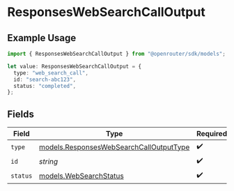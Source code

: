 # ResponsesWebSearchCallOutput

## Example Usage

```typescript
import { ResponsesWebSearchCallOutput } from "@openrouter/sdk/models";

let value: ResponsesWebSearchCallOutput = {
  type: "web_search_call",
  id: "search-abc123",
  status: "completed",
};
```

## Fields

| Field                                                                                    | Type                                                                                     | Required                                                                                 | Description                                                                              | Example                                                                                  |
| ---------------------------------------------------------------------------------------- | ---------------------------------------------------------------------------------------- | ---------------------------------------------------------------------------------------- | ---------------------------------------------------------------------------------------- | ---------------------------------------------------------------------------------------- |
| `type`                                                                                   | [models.ResponsesWebSearchCallOutputType](../models/responseswebsearchcalloutputtype.md) | :heavy_check_mark:                                                                       | N/A                                                                                      |                                                                                          |
| `id`                                                                                     | *string*                                                                                 | :heavy_check_mark:                                                                       | N/A                                                                                      |                                                                                          |
| `status`                                                                                 | [models.WebSearchStatus](../models/websearchstatus.md)                                   | :heavy_check_mark:                                                                       | N/A                                                                                      | completed                                                                                |
